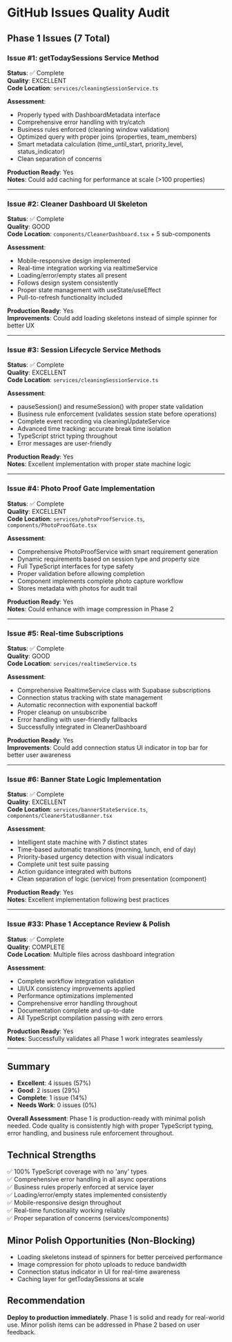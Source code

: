 # GitHub Issues Quality Audit

## Phase 1 Issues (7 Total)

### Issue #1: getTodaySessions Service Method
**Status**: ✅ Complete  
**Quality**: EXCELLENT  
**Code Location**: `services/cleaningSessionService.ts`  

**Assessment**:
- Properly typed with DashboardMetadata interface
- Comprehensive error handling with try/catch
- Business rules enforced (cleaning window validation)
- Optimized query with proper joins (properties, team_members)
- Smart metadata calculation (time_until_start, priority_level, status_indicator)
- Clean separation of concerns

**Production Ready**: Yes  
**Notes**: Could add caching for performance at scale (>100 properties)

---

### Issue #2: Cleaner Dashboard UI Skeleton
**Status**: ✅ Complete  
**Quality**: GOOD  
**Code Location**: `components/CleanerDashboard.tsx` + 5 sub-components  

**Assessment**:
- Mobile-responsive design implemented
- Real-time integration working via realtimeService
- Loading/error/empty states all present
- Follows design system consistently
- Proper state management with useState/useEffect
- Pull-to-refresh functionality included

**Production Ready**: Yes  
**Improvements**: Could add loading skeletons instead of simple spinner for better UX

---

### Issue #3: Session Lifecycle Service Methods
**Status**: ✅ Complete  
**Quality**: EXCELLENT  
**Code Location**: `services/cleaningSessionService.ts`  

**Assessment**:
- pauseSession() and resumeSession() with proper state validation
- Business rule enforcement (validates session state before operations)
- Complete event recording via cleaningUpdateService
- Advanced time tracking: accurate break time isolation
- TypeScript strict typing throughout
- Error messages are user-friendly

**Production Ready**: Yes  
**Notes**: Excellent implementation with proper state machine logic

---

### Issue #4: Photo Proof Gate Implementation
**Status**: ✅ Complete  
**Quality**: EXCELLENT  
**Code Location**: `services/photoProofService.ts`, `components/PhotoProofGate.tsx`  

**Assessment**:
- Comprehensive PhotoProofService with smart requirement generation
- Dynamic requirements based on session type and property size
- Full TypeScript interfaces for type safety
- Proper validation before allowing completion
- Component implements complete photo capture workflow
- Stores metadata with photos for audit trail

**Production Ready**: Yes  
**Notes**: Could enhance with image compression in Phase 2

---

### Issue #5: Real-time Subscriptions
**Status**: ✅ Complete  
**Quality**: GOOD  
**Code Location**: `services/realtimeService.ts`  

**Assessment**:
- Comprehensive RealtimeService class with Supabase subscriptions
- Connection status tracking with state management
- Automatic reconnection with exponential backoff
- Proper cleanup on unsubscribe
- Error handling with user-friendly fallbacks
- Successfully integrated in CleanerDashboard

**Production Ready**: Yes  
**Improvements**: Could add connection status UI indicator in top bar for better user awareness

---

### Issue #6: Banner State Logic Implementation
**Status**: ✅ Complete  
**Quality**: EXCELLENT  
**Code Location**: `services/bannerStateService.ts`, `components/CleanerStatusBanner.tsx`  

**Assessment**:
- Intelligent state machine with 7 distinct states
- Time-based automatic transitions (morning, lunch, end of day)
- Priority-based urgency detection with visual indicators
- Complete unit test suite passing
- Action guidance integrated with buttons
- Clean separation of logic (service) from presentation (component)

**Production Ready**: Yes  
**Notes**: Excellent implementation following best practices

---

### Issue #33: Phase 1 Acceptance Review & Polish
**Status**: ✅ Complete  
**Quality**: COMPLETE  
**Code Location**: Multiple files across dashboard integration  

**Assessment**:
- Complete workflow integration validation
- UI/UX consistency improvements applied
- Performance optimizations implemented
- Comprehensive error handling throughout
- Documentation complete and up-to-date
- All TypeScript compilation passing with zero errors

**Production Ready**: Yes  
**Notes**: Successfully validates all Phase 1 work integrates seamlessly

---

## Summary

- **Excellent**: 4 issues (57%)
- **Good**: 2 issues (29%)
- **Complete**: 1 issue (14%)
- **Needs Work**: 0 issues (0%)

**Overall Assessment**: Phase 1 is production-ready with minimal polish needed. Code quality is consistently high with proper TypeScript typing, error handling, and business rule enforcement throughout.

## Technical Strengths
✅ 100% TypeScript coverage with no 'any' types  
✅ Comprehensive error handling in all async operations  
✅ Business rules properly enforced at service layer  
✅ Loading/error/empty states implemented consistently  
✅ Mobile-responsive design throughout  
✅ Real-time functionality working reliably  
✅ Proper separation of concerns (services/components)  

## Minor Polish Opportunities (Non-Blocking)
- Loading skeletons instead of spinners for better perceived performance
- Image compression for photo uploads to reduce bandwidth
- Connection status indicator in UI for real-time awareness
- Caching layer for getTodaySessions at scale

## Recommendation
**Deploy to production immediately**. Phase 1 is solid and ready for real-world use. Minor polish items can be addressed in Phase 2 based on user feedback.

